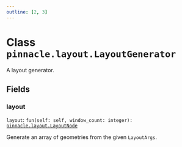 ```yaml
---
outline: [2, 3]
---
```


# Class `pinnacle.layout.LayoutGenerator`


A layout generator.

## Fields

### layout

`layout`: <code>fun(self: self, window_count: integer): <a href="/lua-reference/classes/pinnacle.layout.LayoutNode">pinnacle.layout.LayoutNode</a></code>

Generate an array of geometries from the given `LayoutArgs`.


